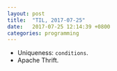 ```yaml
---
layout: post
title:  "TIL, 2017-07-25"
date:   2017-07-25 12:14:39 +0800
categories: programming
---
```


- Uniqueness: `conditions`.
- Apache Thrift.
